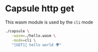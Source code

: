 # Capsule http get

This wasm module is used by the `cli` mode

```bash
./capsule \
   -wasm=./hello.wasm \
   -mode=cli \
   "[GET]👋 hello world 🌍"
```
